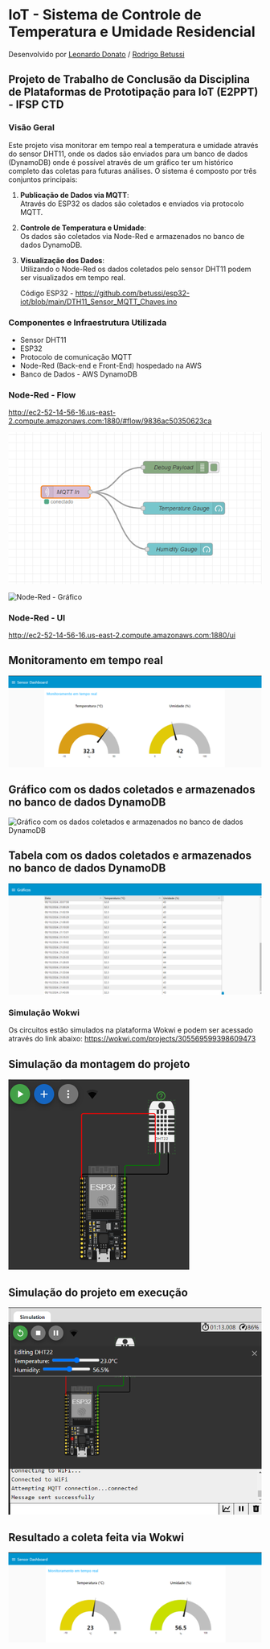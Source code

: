 # IoT - Sistema de Controle de Temperatura e Umidade Residencial

Desenvolvido por [Leonardo Donato](https://github.com/leopdonato) / [Rodrigo Betussi](https://github.com/betussi)

## Projeto de Trabalho de Conclusão da Disciplina de Plataformas de Prototipação para IoT (E2PPT) - IFSP CTD

### Visão Geral

Este projeto visa monitorar em tempo real a temperatura e umidade através do sensor DHT11, onde os dados são enviados para um banco de dados (DynamoDB) onde é possível através de um gráfico ter um histórico completo das coletas para futuras análises. 
O sistema é composto por três conjuntos principais:

1. **Publicação de Dados via MQTT**:  
   Através do ESP32 os dados são coletados e enviados via protocolo MQTT.

2. **Controle de Temperatura e Umidade**:  
   Os dados são coletados via Node-Red e armazenados no banco de dados DynamoDB.

3. **Visualização dos Dados**:  
   Utilizando o Node-Red os dados coletados pelo sensor DHT11 podem ser visualizados em tempo real.

   Código ESP32 - https://github.com/betussi/esp32-iot/blob/main/DTH11_Sensor_MQTT_Chaves.ino

### Componentes e Infraestrutura Utilizada
- Sensor DHT11
- ESP32
- Protocolo de comunicação MQTT
- Node-Red (Back-end e Front-End) hospedado na AWS
- Banco de Dados - AWS DynamoDB

### Node-Red - Flow
http://ec2-52-14-56-16.us-east-2.compute.amazonaws.com:1880/#flow/9836ac50350623ca

![Node-Red - MQTT](./imagens/Node-Red_Flow_MQTT.png)

![Node-Red - Gráfico](./imagens/Node-Red_Flow_Gráfico.png)

### Node-Red - UI
http://ec2-52-14-56-16.us-east-2.compute.amazonaws.com:1880/ui

## Monitoramento em tempo real

![Monitoramento em tempo real](./imagens/Node-Red_UI.png)

## Gráfico com os dados coletados e armazenados no banco de dados DynamoDB

![Gráfico com os dados coletados e armazenados no banco de dados DynamoDB](./imagens/Node-Red_Gráfico_01.png)

## Tabela com os dados coletados e armazenados no banco de dados DynamoDB

![Gráfico com os dados coletados e armazenados no banco de dados DynamoDB](./imagens/Node-Red_Tabela_01.png)

### Simulação Wokwi

Os circuitos estão simulados na plataforma Wokwi e podem ser acessado através do link abaixo:
https://wokwi.com/projects/305569599398609473

## Simulação da montagem do projeto

![Wokwi - Projeto 01](./imagens/Wokwi_01.png)

## Simulação do projeto em execução

![Wokwi - Projeto 02](./imagens/Wokwi_02.png)

## Resultado a coleta feita via Wokwi

![Wokwi - Projeto 03](./imagens/Wokwi_03.png)
